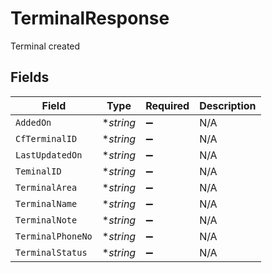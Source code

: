 # TerminalResponse

Terminal created


## Fields

| Field              | Type               | Required           | Description        |
| ------------------ | ------------------ | ------------------ | ------------------ |
| `AddedOn`          | **string*          | :heavy_minus_sign: | N/A                |
| `CfTerminalID`     | **string*          | :heavy_minus_sign: | N/A                |
| `LastUpdatedOn`    | **string*          | :heavy_minus_sign: | N/A                |
| `TeminalID`        | **string*          | :heavy_minus_sign: | N/A                |
| `TerminalArea`     | **string*          | :heavy_minus_sign: | N/A                |
| `TerminalName`     | **string*          | :heavy_minus_sign: | N/A                |
| `TerminalNote`     | **string*          | :heavy_minus_sign: | N/A                |
| `TerminalPhoneNo`  | **string*          | :heavy_minus_sign: | N/A                |
| `TerminalStatus`   | **string*          | :heavy_minus_sign: | N/A                |